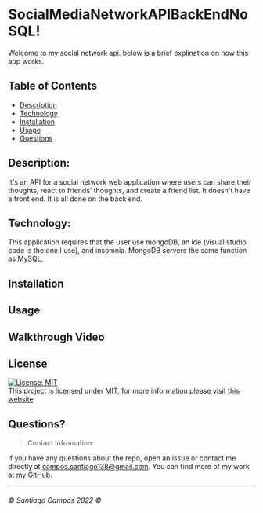# SocialMediaNetworkAPIBackEndNoSQL!

Welcome to my social network api. below is a brief explination on how this app works. 

## Table of Contents

- [Description](#description)
- [Technology](#Technology)
- [Installation](#installation)
- [Usage](#usage)
- [Questions](#questions)

## Description:

It's an API for a social network web application where users can share their thoughts, react to friends’ thoughts, and create a friend list. It doesn't have a front end. It is all done on the back end. 

## Technology:

This application requires that the user use mongoDB, an ide (visual studio code is the one I use), and insomnia. MongoDB servers the same function as MySQL. 

## Installation



## Usage


## Walkthrough Video



## License

[![License: MIT](https://img.shields.io/badge/License-MIT-yellow.svg)](https://opensource.org/licenses/MIT) <br>
This project is licensed under MIT, for more information please visit [this website](https://opensource.org/licenses/MIT)



## Questions?

>Contact infromation:

If you have any questions about the repo, open an issue or contact me directly at campos.santiago138@gmail.com. You can find
more of my work at [my GitHub](https://github.com/Everyone1138).

---

###### ©️ Santiago Campos 2022 ©️
